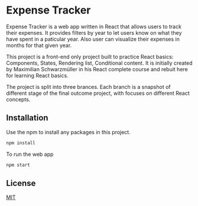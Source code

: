 # Expense Tracker

Expense Tracker is a web app written in React that allows users to track their expenses. It provides filters by year to let users know on what they have spent in a paticular year. Also user can visualize their expenses in months for that given year.

This project is a front-end only project built to practice React basics: Components, States, Rendering list, Conditional content. It is initially created by Maximilian Schwarzmüller in his React complete course and rebuit here for learning React basics.

The project is split into three brances. Each branch is a snapshot of different stage of the final outcome project, with focuses on different React concepts. 
## Installation

Use the npm to install any packages in this project.

```bash
npm install
```

To run the web app
```bash
npm start
```


## License

[MIT](https://choosealicense.com/licenses/mit/)
